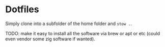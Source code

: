 # Dotfiles

Simply clone into a subfolder of the home folder and `stow .`.

TODO: make it easy to install all the software via brew or apt or etc (could even vendor some zig software if wanted).
